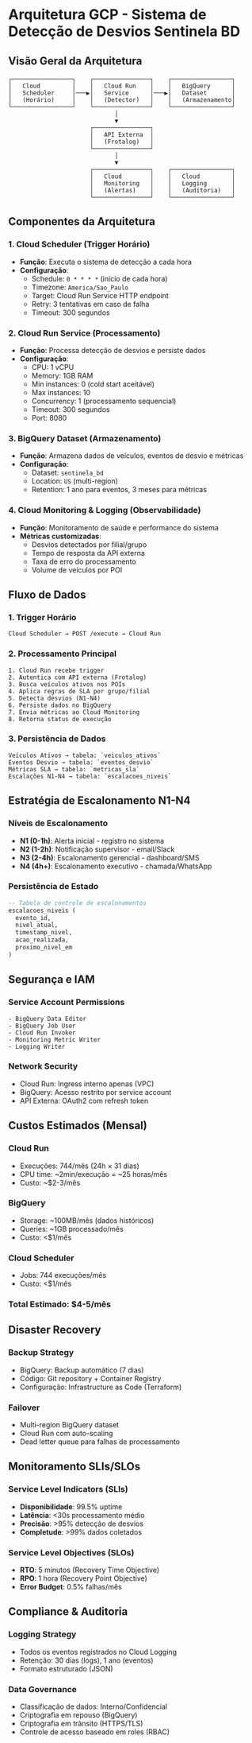 # Arquitetura GCP - Sistema de Detecção de Desvios Sentinela BD

## Visão Geral da Arquitetura

```
┌─────────────────┐    ┌────────────────┐    ┌─────────────────┐
│   Cloud         │    │   Cloud Run    │    │   BigQuery      │
│   Scheduler     │───▶│   Service      │───▶│   Dataset       │
│   (Horário)     │    │   (Detector)   │    │   (Armazenamento│
└─────────────────┘    └────────────────┘    └─────────────────┘
                              │
                              ▼
                       ┌────────────────┐
                       │   API Externa  │
                       │   (Frotalog)   │
                       └────────────────┘
                              │
                              ▼
                       ┌────────────────┐    ┌─────────────────┐
                       │   Cloud        │    │   Cloud         │
                       │   Monitoring   │    │   Logging       │
                       │   (Alertas)    │    │   (Auditoria)   │
                       └────────────────┘    └─────────────────┘
```

## Componentes da Arquitetura

### 1. Cloud Scheduler (Trigger Horário)
- **Função**: Executa o sistema de detecção a cada hora
- **Configuração**: 
  - Schedule: `0 * * * *` (início de cada hora)
  - Timezone: `America/Sao_Paulo`
  - Target: Cloud Run Service HTTP endpoint
  - Retry: 3 tentativas em caso de falha
  - Timeout: 300 segundos

### 2. Cloud Run Service (Processamento)
- **Função**: Processa detecção de desvios e persiste dados
- **Configuração**:
  - CPU: 1 vCPU
  - Memory: 1GB RAM  
  - Min instances: 0 (cold start aceitável)
  - Max instances: 10
  - Concurrency: 1 (processamento sequencial)
  - Timeout: 300 segundos
  - Port: 8080

### 3. BigQuery Dataset (Armazenamento)
- **Função**: Armazena dados de veículos, eventos de desvio e métricas
- **Configuração**:
  - Dataset: `sentinela_bd`
  - Location: `US` (multi-region)
  - Retention: 1 ano para eventos, 3 meses para métricas

### 4. Cloud Monitoring & Logging (Observabilidade)
- **Função**: Monitoramento de saúde e performance do sistema
- **Métricas customizadas**:
  - Desvios detectados por filial/grupo
  - Tempo de resposta da API externa
  - Taxa de erro do processamento
  - Volume de veículos por POI

## Fluxo de Dados

### 1. Trigger Horário
```
Cloud Scheduler → POST /execute → Cloud Run
```

### 2. Processamento Principal
```
1. Cloud Run recebe trigger
2. Autentica com API externa (Frotalog)
3. Busca veículos ativos nos POIs
4. Aplica regras de SLA por grupo/filial
5. Detecta desvios (N1-N4)
6. Persiste dados no BigQuery
7. Envia métricas ao Cloud Monitoring
8. Retorna status de execução
```

### 3. Persistência de Dados
```
Veículos Ativos → tabela: `veiculos_ativos`
Eventos Desvio → tabela: `eventos_desvio` 
Métricas SLA → tabela: `metricas_sla`
Escalações N1-N4 → tabela: `escalacoes_niveis`
```

## Estratégia de Escalonamento N1-N4

### Níveis de Escalonamento
- **N1 (0-1h)**: Alerta inicial - registro no sistema
- **N2 (1-2h)**: Notificação supervisor - email/Slack
- **N3 (2-4h)**: Escalonamento gerencial - dashboard/SMS
- **N4 (4h+)**: Escalonamento executivo - chamada/WhatsApp

### Persistência de Estado
```sql
-- Tabela de controle de escalonamentos
escalacoes_niveis (
  evento_id, 
  nivel_atual,
  timestamp_nivel,
  acao_realizada,
  proximo_nivel_em
)
```

## Segurança e IAM

### Service Account Permissions
```
- BigQuery Data Editor
- BigQuery Job User  
- Cloud Run Invoker
- Monitoring Metric Writer
- Logging Writer
```

### Network Security
- Cloud Run: Ingress interno apenas (VPC)
- BigQuery: Acesso restrito por service account
- API Externa: OAuth2 com refresh token

## Custos Estimados (Mensal)

### Cloud Run
- Execuções: 744/mês (24h × 31 dias)
- CPU time: ~2min/execução = ~25 horas/mês
- Custo: ~$2-3/mês

### BigQuery
- Storage: ~100MB/mês (dados históricos)
- Queries: ~1GB processado/mês  
- Custo: <$1/mês

### Cloud Scheduler
- Jobs: 744 execuções/mês
- Custo: <$1/mês

### Total Estimado: $4-5/mês

## Disaster Recovery

### Backup Strategy
- BigQuery: Backup automático (7 dias)
- Código: Git repository + Container Registry
- Configuração: Infrastructure as Code (Terraform)

### Failover
- Multi-region BigQuery dataset
- Cloud Run com auto-scaling
- Dead letter queue para falhas de processamento

## Monitoramento SLIs/SLOs

### Service Level Indicators (SLIs)
- **Disponibilidade**: 99.5% uptime
- **Latência**: <30s processamento médio
- **Precisão**: >95% detecção de desvios
- **Completude**: >99% dados coletados

### Service Level Objectives (SLOs)  
- **RTO**: 5 minutos (Recovery Time Objective)
- **RPO**: 1 hora (Recovery Point Objective)
- **Error Budget**: 0.5% falhas/mês

## Compliance & Auditoria

### Logging Strategy
- Todos os eventos registrados no Cloud Logging
- Retenção: 30 dias (logs), 1 ano (eventos)
- Formato estruturado (JSON)

### Data Governance
- Classificação de dados: Interno/Confidencial
- Criptografia em repouso (BigQuery)
- Criptografia em trânsito (HTTPS/TLS)
- Controle de acesso baseado em roles (RBAC)